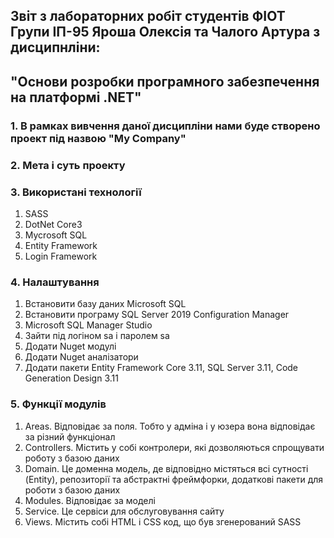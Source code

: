 ## Звіт з лабораторних робіт студентів ФІОТ Групи ІП-95 Яроша Олексія та Чалого Артура з дисципнліни:
## "Основи розробки програмного забезпечення на платформі .NET" 
### 1. В рамках вивчення даної дисципліни нами буде створено проект під назвою "My Company"
### 2. Мета і суть проекту

### 3. Використані технології
1) SASS
2) DotNet Core3
3) Mycrosoft SQL
4) Entity Framework
5) Login Framework

### 4. Налаштування
1) Встановити базу даних Microsoft SQL
2) Встановити програму SQL Server 2019 Configuration Manager
3) Microsoft SQL Manager Studio
4) Зайти під логіном sa і паролем sa
5) Додати Nuget модулі
6) Додати Nuget аналізатори
7) Додати пакети Entity Framework Core 3.11, SQL Server 3.11, Code Generation Design 3.11
### 5. Функції модулів
1) Areas. Відповідає за поля. Тобто у адміна і у юзера вона відповідає за різний функціонал
2) Controllers. Містить у собі контролери, які дозволяються спрощувати роботу з базою даних
3) Domain. Це доменна модель, де відповідно містяться всі сутності (Entity), репозиторії та абстрактні фреймфорки, додаткові пакети для роботи з базою даних
4) Modules. Відповідає за моделі
5) Service. Це сервіси для обслуговування сайту
6) Views. Містить собі HTML i CSS код, що був згенерований SASS
